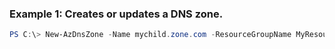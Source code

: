 ### Example 1: Creates or updates a DNS zone.
```powershell
PS C:\> New-AzDnsZone -Name mychild.zone.com -ResourceGroupName MyResourceGroup
```

